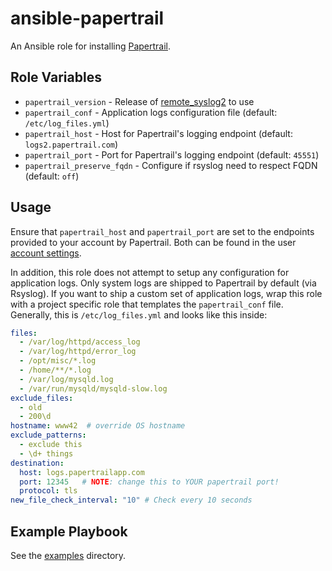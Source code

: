# ansible-papertrail

An Ansible role for installing [Papertrail](https://papertrailapp.com).

## Role Variables

- `papertrail_version` - Release of [remote_syslog2](https://github.com/papertrail/remote_syslog2) to use
- `papertrail_conf` - Application logs configuration file (default: `/etc/log_files.yml`)
- `papertrail_host` - Host for Papertrail's logging endpoint (default: `logs2.papertrail.com`)
- `papertrail_port` - Port for Papertrail's logging endpoint (default: `45551`)
- `papertrail_preserve_fqdn` - Configure if rsyslog need to respect FQDN (default: `off`)

## Usage

Ensure that `papertrail_host` and `papertrail_port` are set to the endpoints provided to your account by Papertrail. Both can be found in the user [account settings](https://papertrailapp.com/systems/setup).

In addition, this role does not attempt to setup any configuration for application logs. Only system logs are shipped to Papertrail by default (via Rsyslog). If you want to ship a custom set of application logs, wrap this role with a project specific role that templates the `papertrail_conf` file. Generally, this is `/etc/log_files.yml` and looks like this inside:

```yaml
files:
  - /var/log/httpd/access_log
  - /var/log/httpd/error_log
  - /opt/misc/*.log
  - /home/**/*.log
  - /var/log/mysqld.log
  - /var/run/mysqld/mysqld-slow.log
exclude_files:
  - old
  - 200\d
hostname: www42  # override OS hostname
exclude_patterns:
  - exclude this
  - \d+ things
destination:
  host: logs.papertrailapp.com
  port: 12345   # NOTE: change this to YOUR papertrail port!
  protocol: tls
new_file_check_interval: "10" # Check every 10 seconds
```

## Example Playbook

See the [examples](./examples/) directory.
